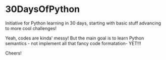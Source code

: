 # 30DaysOfPython

Initiative for Python learning in 30 days, starting with basic stuff advancing to more cool challenges!

Yeah, codes are kinda' messy! But the main goal is to learn Python semantics - not implement all that fancy code formatation- YET!!!

Cheers!